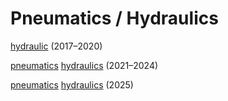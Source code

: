 # Pneumatics / Hydraulics

[hydraulic](http://www.moog.com/content/sites/global/en/products/actuators-servoactuators/actuation-technologies/electrohydraulic.html) (2017–2020)

[pneumatics](https://www.softrobotics.io) [hydraulics](http://www.moog.com/content/sites/global/en/products/actuators-servoactuators/actuation-technologies/electrohydraulic.html) (2021–2024)

[pneumatics](https://www.softrobotics.io/) [hydraulics](http://www.moog.com/content/sites/global/en/products/actuators-servoactuators/actuation-technologies/electrohydraulic.html) (2025)
